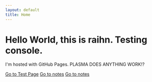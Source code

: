 ```yaml
---
layout: default
title: Home
---
```



# Hello World, this is raihn. Testing console.
I'm hosted with GitHub Pages.  PLASMA DOES ANYTHING WORK!?

[Go to Test Page](test.html)
[Go to notes](notes/ram)
[Go to notes](notes/ram)